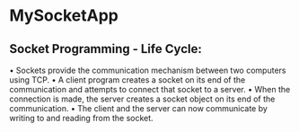 # MySocketApp

## Socket Programming - Life Cycle:

• Sockets provide the communication mechanism between two computers using TCP.
• A client program creates a socket on its end of the communication and attempts to connect that socket to a server.
• When the connection is made, the server creates a socket object on its end of the communication. 
• The client and the server can now communicate by writing to and reading from the socket.
